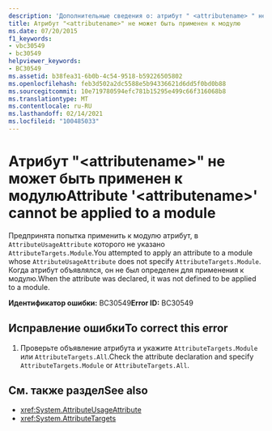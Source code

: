 ```yaml
---
description: 'Дополнительные сведения о: атрибут " <attributename> " не может применяться к модулю'
title: Атрибут "<attributename>" не может быть применен к модулю
ms.date: 07/20/2015
f1_keywords:
- vbc30549
- bc30549
helpviewer_keywords:
- BC30549
ms.assetid: b38fea31-6b0b-4c54-9518-b59226505802
ms.openlocfilehash: feb3d502a2dc5588e5b94336621d6dd5f0bd0b88
ms.sourcegitcommit: 10e719780594efc781b15295e499c66f316068b8
ms.translationtype: MT
ms.contentlocale: ru-RU
ms.lasthandoff: 02/14/2021
ms.locfileid: "100485033"
---
```

# <a name="attribute-attributename-cannot-be-applied-to-a-module"></a><span data-ttu-id="8dc2a-103">Атрибут "\<attributename>" не может быть применен к модулю</span><span class="sxs-lookup"><span data-stu-id="8dc2a-103">Attribute '\<attributename>' cannot be applied to a module</span></span>

<span data-ttu-id="8dc2a-104">Предпринята попытка применить к модулю атрибут, в `AttributeUsageAttribute` которого не указано `AttributeTargets.Module`.</span><span class="sxs-lookup"><span data-stu-id="8dc2a-104">You attempted to apply an attribute to a module whose `AttributeUsageAttribute` does not specify `AttributeTargets.Module`.</span></span> <span data-ttu-id="8dc2a-105">Когда атрибут объявлялся, он не был определен для применения к модулю.</span><span class="sxs-lookup"><span data-stu-id="8dc2a-105">When the attribute was declared, it was not defined to be applied to a module.</span></span>  
  
 <span data-ttu-id="8dc2a-106">**Идентификатор ошибки:** BC30549</span><span class="sxs-lookup"><span data-stu-id="8dc2a-106">**Error ID:** BC30549</span></span>  
  
## <a name="to-correct-this-error"></a><span data-ttu-id="8dc2a-107">Исправление ошибки</span><span class="sxs-lookup"><span data-stu-id="8dc2a-107">To correct this error</span></span>  
  
1. <span data-ttu-id="8dc2a-108">Проверьте объявление атрибута и укажите `AttributeTargets.Module` или `AttributeTargets.All`.</span><span class="sxs-lookup"><span data-stu-id="8dc2a-108">Check the attribute declaration and specify `AttributeTargets.Module` or `AttributeTargets.All`.</span></span>  
  
## <a name="see-also"></a><span data-ttu-id="8dc2a-109">См. также раздел</span><span class="sxs-lookup"><span data-stu-id="8dc2a-109">See also</span></span>

- <xref:System.AttributeUsageAttribute>
- <xref:System.AttributeTargets>
